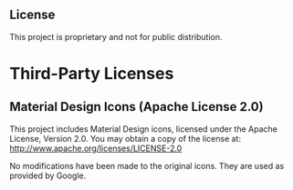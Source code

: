 ## License
This project is proprietary and not for public distribution.

# Third-Party Licenses
## Material Design Icons (Apache License 2.0)
This project includes Material Design icons, licensed under the Apache License, Version 2.0.
You may obtain a copy of the license at: http://www.apache.org/licenses/LICENSE-2.0

No modifications have been made to the original icons. They are used as provided by Google.
